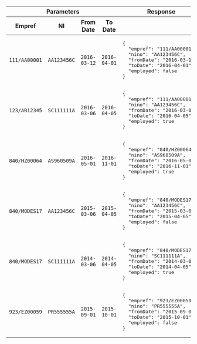 <table>
    <thead>
        <tr>
            <th style="width:63%" colspan="4">Parameters</th>
            <th style="width:37%">Response</th>
        </tr>
        <tr>
            <th style="width:20%">Empref</th>
            <th style="width:25%">NI</th>
            <th style="width:22.5%">From Date</th>
            <th style="width:22.5%">To Date</th>
            <th>&nbsp;</th>
        </tr>
    </thead>
    <tbody>
        <tr>
          <td><code class="code--slim">111/AA00001</code></td>
          <td><code class="code--slim">AA123456C</code></td>
          <td><code class="code--slim">2016-03-12</code></td>
          <td><code class="code--slim">2016-04-01</code></td>
          <td><pre class="code--block">{
  "empref": "111/AA00001",
  "nino": "AA123456C",
  "fromDate": "2016-03-12",
  "toDate": "2016-04-01",
  "employed": false
}</pre>
          </td>
        </tr>
        <tr>
          <td><code class="code--slim">123/AB12345</code></td>
          <td><code class="code--slim">SC111111A</code></td>
          <td><code class="code--slim">2016-03-06</code></td>
          <td><code class="code--slim">2016-04-05</code></td>
          <td><pre class="code--block">{
  "empref": "111/AA00001",
  "nino": "AA123456C",
  "fromDate": "2016-03-06",
  "toDate": "2016-04-05",
  "employed": true
}</pre>
          </td>
        </tr>
        <tr>
          <td><code class="code--slim">840/HZ00064</code></td>
          <td><code class="code--slim">AS960509A</code></td>
          <td><code class="code--slim">2016-05-01</code></td>
          <td><code class="code--slim">2016-11-01</code></td>
          <td><pre class="code--block">{
  "empref": "840/HZ00064",
  "nino": "AS960509A",
  "fromDate": "2016-05-01",
  "toDate": "2016-11-01",
  "employed": true
}</pre>
          </td>
        </tr>
        <tr>
          <td><code class="code--slim">840/MODES17</code></td>
          <td><code class="code--slim">AA123456C</code></td>
          <td><code class="code--slim">2015-03-06</code></td>
          <td><code class="code--slim">2015-04-05</code></td>
          <td><pre class="code--block">{
  "empref": "840/MODES17",
  "nino": "AA123456C",
  "fromDate": "2015-03-06",
  "toDate": "2015-04-05",
  "employed": false
}</pre>
          </td>
        </tr>
        <tr>
          <td><code class="code--slim">840/MODES17</code></td>
          <td><code class="code--slim">SC111111A</code></td>
          <td><code class="code--slim">2014-03-06</code></td>
          <td><code class="code--slim">2014-04-05</code></td>
          <td><pre class="code--block">{
  "empref": "840/MODES17",
  "nino": "SC111111A",
  "fromDate": "2014-03-06",
  "toDate": "2014-04-05",
  "employed": true
}</pre>
          </td>
        </tr>
        <tr>
          <td><code class="code--slim">923/EZ00059</code></td>
          <td><code class="code--slim">PR555555A</code></td>
          <td><code class="code--slim">2015-09-01</code></td>
          <td><code class="code--slim">2015-10-01</code></td>
          <td><pre class="code--block">{
  "empref": "923/EZ00059",
  "nino": "PR555555A",
  "fromDate": "2015-09-01",
  "toDate": "2015-10-01",
  "employed": false
}</pre>
          </td>
        </tr>
    </tbody>
</table>
